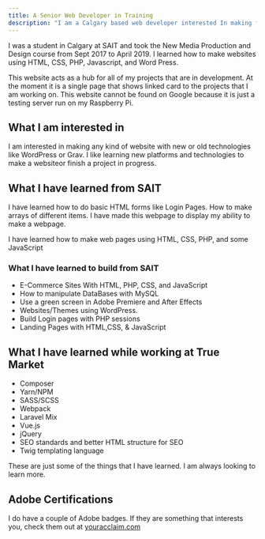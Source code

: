 ```yaml
---
title: A Senior Web Developer in Training
description: "I am a Calgary based web developer interested In making fluid Websites, C# applications, and learning more about how AI will take over."
---
```


I was a student in Calgary at SAIT and took the New Media Production and Design course from Sept 2017 to April 2019. I learned how to make websites using HTML, CSS, PHP, Javascript, and Word Press.

This website acts as a hub for all of my projects that are in development. At the moment it is a single page that shows linked card to the projects that I am working on. This website cannot be found on Google because it is just a testing server run on my Raspberry Pi.

## What I am interested in

I am interested in making any kind of website with new or old technologies like WordPress or Grav. I like learning new platforms and technologies to make a websiteor finish a project in progress.

## What I have learned from SAIT

I have learned how to do basic HTML forms like Login Pages. How to make arrays of different items. I have made this webpage to display my ability to make a webpage.

I have learned how to make web pages using HTML, CSS, PHP, and some JavaScript

### What I have learned to build from SAIT

- E-Commerce Sites With HTML, PHP, CSS, and JavaScript
- How to manipulate DataBases with MySQL
- Use a green screen in Adobe Premiere and After Effects
- Websites/Themes using WordPress.
- Build Login pages with PHP sessions
- Landing Pages with HTML,CSS, & JavaScript

## What I have learned while working at True Market

- Composer
- Yarn/NPM
- SASS/SCSS
- Webpack
- Laravel Mix
- Vue.js
- jQuery
- SEO standards and better HTML structure for SEO
- Twig templating language

These are just some of the things that I have learned. I am always looking to learn more.

<aside>

## Adobe Certifications

I do have a couple of Adobe badges. If they are something that interests you, check them out at [youracclaim.com](http://youracclaim.com/users/brettanda)

</aside>
